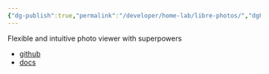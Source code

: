 ```yaml
---
{"dg-publish":true,"permalink":"/developer/home-lab/libre-photos/","dgPassFrontmatter":true}
---
```


Flexible and intuitive photo viewer with superpowers
- [github](https://github.com/LibrePhotos/librephotos)
- [docs](https://docs.librephotos.com/docs/intro)